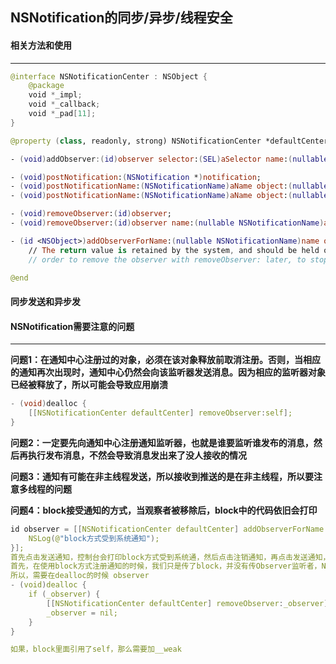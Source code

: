 ## NSNotification的同步/异步/线程安全

#### 相关方法和使用

-----

```swift
@interface NSNotificationCenter : NSObject {
    @package
    void *_impl;
    void *_callback;
    void *_pad[11];
}

@property (class, readonly, strong) NSNotificationCenter *defaultCenter;

- (void)addObserver:(id)observer selector:(SEL)aSelector name:(nullable NSNotificationName)aName object:(nullable id)anObject;

- (void)postNotification:(NSNotification *)notification;
- (void)postNotificationName:(NSNotificationName)aName object:(nullable id)anObject;
- (void)postNotificationName:(NSNotificationName)aName object:(nullable id)anObject userInfo:(nullable NSDictionary *)aUserInfo;

- (void)removeObserver:(id)observer;
- (void)removeObserver:(id)observer name:(nullable NSNotificationName)aName object:(nullable id)anObject;

- (id <NSObject>)addObserverForName:(nullable NSNotificationName)name object:(nullable id)obj queue:(nullable NSOperationQueue *)queue usingBlock:(void (^)(NSNotification *note))block API_AVAILABLE(macos(10.6), ios(4.0), watchos(2.0), tvos(9.0));
    // The return value is retained by the system, and should be held onto by the caller in
    // order to remove the observer with removeObserver: later, to stop observation.

@end
```





#### 同步发送和异步发



#### NSNotification需要注意的问题

-----

**问题1：在通知中心注册过的对象，必须在该对象释放前取消注册。否则，当相应的通知再次出现时，通知中心仍然会向该监听器发送消息。因为相应的监听器对象已经被释放了，所以可能会导致应用崩溃**

```c++
- (void)dealloc {
    [[NSNotificationCenter defaultCenter] removeObserver:self];
}
```

**问题2：一定要先向通知中心注册通知监听器，也就是谁要监听谁发布的消息，然后再执行发布消息，不然会导致消息发出来了没人接收的情况**



**问题3：通知有可能在非主线程发送，所以接收到推送的是在非主线程，所以要注意多线程的问题**



**问题4：block接受通知的方式，当观察者被移除后，block中的代码依旧会打印**

```c++
id observer = [[NSNotificationCenter defaultCenter] addObserverForName:@"block" object:nil queue:nil usingBlock:^(NSNotification * _Nonnull note) {
    NSLog(@"block方式受到系统通知");
}];
首先点击发送通知，控制台会打印block方式受到系统通，然后点击注销通知，再点击发送通知，依然会打印；如果退出当前控制器，并且再进入一次控制器，点击发送通知，控制器会打印2次
首先，在使用block方式注册通知的时候，我们只是传了block，并没有传Observer监听者，NSNotificationCenter直接持有block
所以，需要在dealloc的时候 observer
- (void)dealloc {
    if (_observer) {
        [[NSNotificationCenter defaultCenter] removeObserver:_observer];
        _observer = nil;
    }
}

如果，block里面引用了self，那么需要加__weak
```

